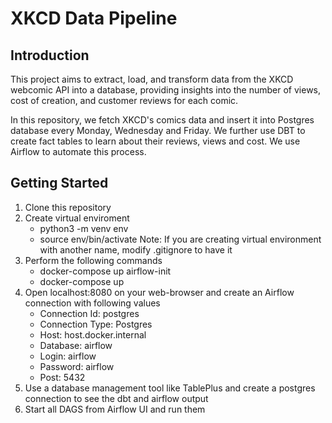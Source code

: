 # XKCD Data Pipeline

## Introduction
This project aims to extract, load, and transform data from the XKCD webcomic API into a database, providing insights into the number of views, cost of creation, and customer reviews for each comic.

In this repository, we fetch XKCD's comics data and insert it into Postgres database every Monday, Wednesday and Friday. We further use DBT to create fact tables to learn about their reviews, views and cost. We use Airflow to automate this process. 

## Getting Started

1. Clone this repository
2. Create virtual enviroment 
    - python3 -m venv env
    - source env/bin/activate
Note: If you are creating virtual environment with another name, modify .gitignore to have it
3. Perform the following commands
    - docker-compose up airflow-init 
    - docker-compose up
4. Open localhost:8080 on your web-browser and create an Airflow connection with following values
    - Connection Id: postgres
    - Connection Type: Postgres
    - Host: host.docker.internal
    - Database: airflow
    - Login: airflow
    - Password: airflow
    - Post: 5432
5. Use a database management tool like TablePlus and create a postgres connection to see the dbt and airflow output
6. Start all DAGS from Airflow UI and run them
